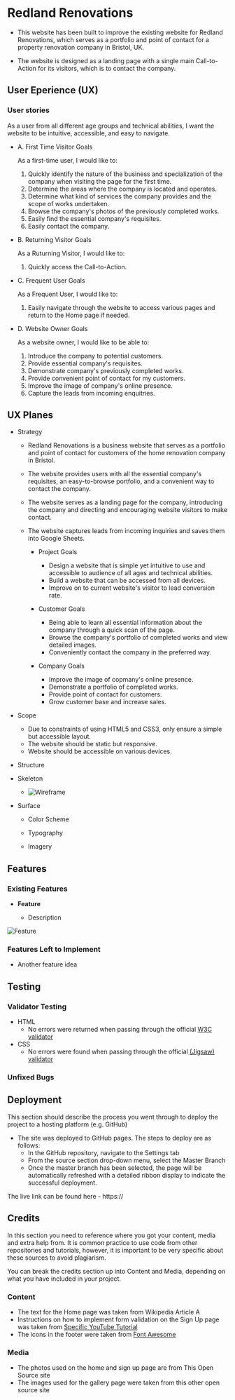 # Redland Renovations

- This website has been built to improve the existing website for Redland Renovations, which serves as a portfolio and point of contact for a property renovation company in Bristol, UK.

- The website is designed as a landing page with a single main Call-to-Action for its visitors, which is to contact the company.

## User Eperience (UX)

### User stories

As a user from all different age groups and technical abilities, I want the website to be intuitive, accessible, and easy to navigate. 

- A. First Time Visitor Goals

    As a first-time user, I would like to:
  1. Quickly identify the nature of the business and specialization of the company when visiting the page for the first time.
  2. Determine the areas where the company is located and operates.
  3. Determine what kind of services the company provides and the scope of works undertaken.
  4. Browse the company's photos of the previously completed works.
  5. Easily find the essential company's requisites.
  6. Easily contact the company.

- B. Returning Visitor Goals

    As a Ruturning Visitor, I would like to:
   1. Quickly access the Call-to-Action.
   
- C. Frequent User Goals

    As a Frequent User, I would like to:
   1. Easily navigate through the website to access various pages and return to the Home page if needed.

- D. Website Owner Goals

    As a website owner, I would like to be able to:
  1. Introduce the company to potential customers.
  2. Provide essential company's requisites.
  3. Demonstrate company's previously completed works.
  4. Provide convenient point of contact for my customers.
  5. Improve the image of company's online presence.
  6. Capture the leads from incoming enquitries.


## UX Planes

- Strategy
  - Redland Renovations is a business website that serves as a portfolio and point of contact for customers of the home renovation company in Bristol.
  - The website provides users with all the essential company's requisites, an easy-to-browse portfolio, and a convenient way to contact the company.
  - The website serves as a landing page for the company, introducing the company and directing and encouraging website visitors to make contact.
  - The website captures leads from incoming inquiries and saves them into Google Sheets.
  
     - Project Goals
        - Design a website that is simple yet intuitive to use and accessible to audience of all ages and technical abilities.
        - Build a website that can be accessed from all devices.
        - Improve on to current website's visitor to lead conversion rate.

     - Customer Goals
        - Being able to learn all essential information about the company through a quick scan of the page.
        - Browse the company's portfolio of completed works and view detailed images.
        - Conveniently contact the company in the preferred way.

     - Company Goals
        - Improve the image of copmany's online presence.
        - Demonstrate a portfolio of completed works.
        - Provide point of contact for customers.
        - Grow customer base and increase sales.

- Scope
    - Due to constraints of using HTML5 and CSS3, only ensure a simple but accessible layout.
    - The website should be static but responsive.
    -  Website should be accessible on various devices.

- Structure

- Skeleton

  - ![Wireframe](https://) 

- Surface

  - Color Scheme

  - Typography

  - Imagery

## Features 

### Existing Features

- __Feature__

  - Description

![Feature](https://)


### Features Left to Implement

- Another feature idea

## Testing 

### Validator Testing 

- HTML
  - No errors were returned when passing through the official [W3C validator](https://)
- CSS
  - No errors were found when passing through the official [(Jigsaw) validator](https://)

### Unfixed Bugs

## Deployment

This section should describe the process you went through to deploy the project to a hosting platform (e.g. GitHub) 

- The site was deployed to GitHub pages. The steps to deploy are as follows: 
  - In the GitHub repository, navigate to the Settings tab 
  - From the source section drop-down menu, select the Master Branch
  - Once the master branch has been selected, the page will be automatically refreshed with a detailed ribbon display to indicate the successful deployment. 

The live link can be found here - https://

## Credits 

In this section you need to reference where you got your content, media and extra help from. It is common practice to use code from other repositories and tutorials, however, it is important to be very specific about these sources to avoid plagiarism. 

You can break the credits section up into Content and Media, depending on what you have included in your project. 

### Content 

- The text for the Home page was taken from Wikipedia Article A
- Instructions on how to implement form validation on the Sign Up page was taken from [Specific YouTube Tutorial](https://www.youtube.com/)
- The icons in the footer were taken from [Font Awesome](https://fontawesome.com/)

### Media

- The photos used on the home and sign up page are from This Open Source site
- The images used for the gallery page were taken from this other open source site

